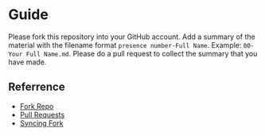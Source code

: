 # Guide

Please fork this repository into your GitHub account. Add a summary of the material with the filename format `presence number-Full Name`. Example: `00-Your Full Name.md`. Please do a pull request to collect the summary that you have made.

## Referrence

- [Fork Repo](https://docs.github.com/en/get-started/quickstart/fork-a-repo)
- [Pull Requests](https://docs.github.com/en/github/collaborating-with-pull-requests/proposing-changes-to-your-work-with-pull-requests/about-pull-requests)
- [Syncing Fork](https://docs.github.com/en/github/collaborating-with-pull-requests/working-with-forks/syncing-a-fork)
